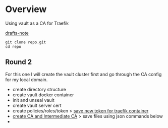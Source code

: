 # Overview

Using vault as a CA for Traefik 

[drafts-note](drafts://open?uuid=5D15ED55-7219-46EB-BC0E-4E5F30DB4AE6)

```shell
git clone repo.git
cd repo
```

## Round 2

For this one I will create the vault cluster first and go through the CA config for my local domain.

- create directory structure 
- create vault docker container
- init and unseal vault
- create vault server cert
- create policies/roles/token > [save new token for traefik container](#set-token) 
- [create CA and Intermediate CA](https://developer.hashicorp.com/vault/tutorials/secrets-management/pki-engine) > save files using json commands below 
-  
